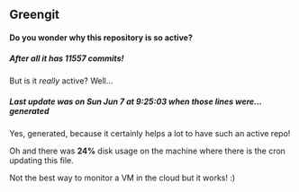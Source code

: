 ## Greengit

#### Do you wonder why this repository is so active?

##### After all it has 11557 commits!

But is it *really* active? Well...

##### Last update was on Sun Jun 7 at 9:25:03 when those lines were... generated

Yes, generated, because it certainly helps a lot to have such an active repo!

Oh and there was **24%** disk usage on the machine
where there is the cron updating this file.

Not the best way to monitor a VM in the cloud but it works! :)
